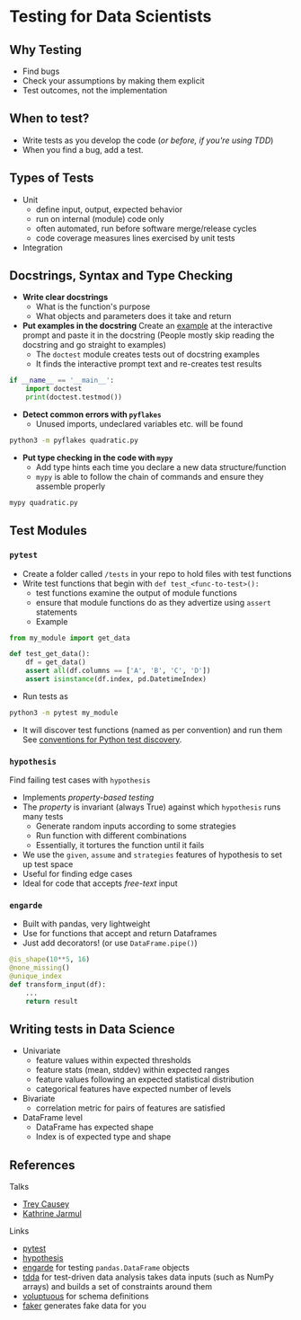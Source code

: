 # Testing for Data Scientists

## Why Testing

- Find bugs
- Check your assumptions by making them explicit
- Test outcomes, not the implementation

## When to test?

- Write tests as you develop the code
  (*or before, if you're using TDD*)
- When you find a bug, add a test.

## Types of Tests

- Unit
  - define input, output, expected behavior
  - run on internal (module) code only 
  - often automated, run before software merge/release cycles
  - code coverage measures lines exercised by unit tests
- Integration

## Docstrings, Syntax and Type Checking

- **Write clear docstrings**
  - What is the function's purpose
  - What objects and parameters does it take and return
- **Put examples in the docstring**
  Create an <u>example</u> at the interactive prompt and paste it in the docstring
  (People mostly skip reading the docstring and go straight to examples) 
  - The `doctest` module creates tests out of docstring examples
  - It finds the interactive prompt text and re-creates test results

```python
if __name__ == '__main__':
    import doctest
    print(doctest.testmod())
```

- **Detect common errors with `pyflakes`** 
  - Unused imports, undeclared variables etc. will be found

```bash
python3 -m pyflakes quadratic.py
```

- **Put type checking in the code with `mypy`** 
  - Add type hints each time you declare a new data structure/function
  - `mypy` is able to follow the chain of commands and ensure they assemble properly

```bash
mypy quadratic.py
```

## Test Modules

### `pytest`

- Create a folder called `/tests` in your repo to hold files with test functions
- Write test functions that begin with `def test_<func-to-test>():`
  - test functions examine the output of module functions
  - ensure that module functions do as they advertize using `assert` statements
  - Example

```python
from my_module import get_data

def test_get_data():
    df = get_data()
    assert all(df.columns == ['A', 'B', 'C', 'D'])
    assert isinstance(df.index, pd.DatetimeIndex)
```

- Run tests as

```bash
python3 -m pytest my_module
```

- It will discover test functions (named as per convention) and run them
  See [conventions for Python test discovery](http://doc.pytest.org/en/latest/goodpractices.html#test-discovery).

### `hypothesis`

Find failing test cases with `hypothesis`

- Implements *property-based testing* 
- The *property* is invariant (always True) against which `hypothesis` runs many tests
  - Generate random inputs according to some strategies
  - Run function with different combinations
  - Essentially, it tortures the function until it fails
- We use the `given`, `assume` and `strategies` features of hypothesis to set up test space
- Useful for finding edge cases
- Ideal for code that accepts *free-text* input 

### `engarde`

- Built with pandas, very lightweight
- Use for functions that accept and return Dataframes
- Just add decorators! (or use `DataFrame.pipe()`)

```python
@is_shape(10**5, 16)
@none_missing()
@unique_index
def transform_input(df):
    ...
    return result
```

## Writing tests in Data Science

- Univariate
  - feature values within expected thresholds
  - feature stats (mean, stddev) within expected ranges
  - feature values following an expected statistical distribution
  - categorical features have expected number of levels
- Bivariate
  - correlation metric for pairs of features are satisfied
- DataFrame level
  - DataFrame has expected shape
  - Index is of expected type and shape

## References

Talks

- [Trey Causey](http://slides.com/treycausey/pydata2015#/)
- [Kathrine Jarmul](https://blog.kjamistan.com/data-unit-testing-europython-tutorial/)

Links

- [pytest](https://docs.pytest.org/en/latest/contents.html)
- [hypothesis](https://hypothesis.readthedocs.io/en/latest/)
- [engarde](https://github.com/tomaugspurger/engarde) 
  for testing `pandas.DataFrame` objects 
- [tdda](https://tdda.readthedocs.io/en/tdda-1.0.04/) for test-driven data analysis
  takes data inputs (such as NumPy arrays) and builds a set of constraints around them
- [voluptuous](https://github.com/alecthomas/voluptuous) 
  for schema definitions
- [faker](https://faker.readthedocs.io/en/master/) 
  generates fake data for you
